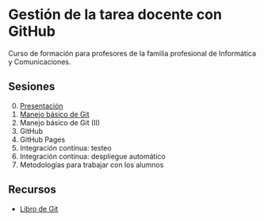 # Gestión de la tarea docente con GitHub
Curso de formación para profesores de la familia profesional de Informática y Comunicaciones.

## Sesiones
0. [Presentación](https://www.youtube.com/watch?v=14H1Ultqxpw&index=1&list=PLQg_Bl-6Gfo9k0KQg5vaaV9r6Hg--nMA7)
1. [Manejo básico de Git](sesion-1.org)
2. Manejo básico de Git (II)
3. GitHub
4. GitHub Pages
5. Integración continua: testeo
6. Integración continua: despliegue automático
7. Metodologías para trabajar con los alumnos

## Recursos
- [Libro de Git](https://git-scm.com/book/es/v2)
